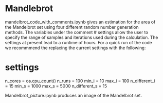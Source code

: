 # Mandlebrot

mandelbrot_code_with_comments.ipynb gives an estimation for the area of the Mandelbrot set using four different random number generation methods.
The variables under the comment # settings allow the user to specify the range of samples and iterations used during the calculation. 
The settings at present lead to a runtime of hours. 
For a quick run of the code we recommmend the replacing the current settings with the following:
# settings 
n_cores = os.cpu_count()
n_runs = 100
min_i = 10
max_i = 100
n_different_i = 15
min_s = 1000
max_s = 5000
n_different_s = 15


Mandelbrot_picture.ipynb produces an image of the Mandelbrot set. 
